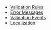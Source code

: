 * [Validation Rules](form-validator/validation-rules.md)
* [Error Messages](form-validator/error-messages.md)
* [Validation Events](form-validator/validation-events.md)
* [Localization](form-validator/localization.md)